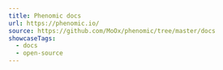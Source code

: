 ```yaml
---
title: Phenomic docs
url: https://phenomic.io/
source: https://github.com/MoOx/phenomic/tree/master/docs
showcaseTags:
  - docs
  - open-source
---
```

